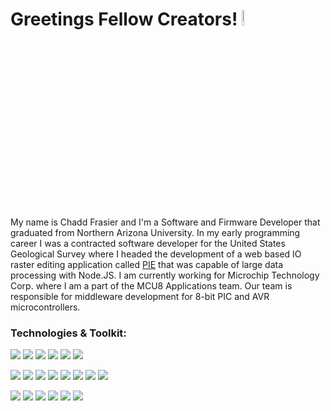 # Greetings Fellow Creators! <img src="https://raw.githubusercontent.com/MartinHeinz/MartinHeinz/master/wave.gif" width="8%">

My name is Chadd Frasier and I'm a Software and Firmware Developer that graduated from Northern Arizona University. In my early programming career I was a contracted software developer for the United States Geological Survey where I headed the development of a web based IO raster editing application called [PIE](https://github.com/ChaddFrasier/PIE) that was capable of large data processing with Node.JS. I am currently working for Microchip Technology Corp. where I am a part of the MCU8 Applications team. Our team is responsible for middleware development for 8-bit PIC and AVR microcontrollers.


### Technologies & Toolkit:
![](https://img.shields.io/badge/OS-Linux-informational?style=plastic&logo=linux&logoColor=white&color=2496ED)
![](https://img.shields.io/badge/OS-Windows-informational?style=plastic&logo=windows&logoColor=white&color=2496ED)
![](https://img.shields.io/badge/IDE-VS_Code-informational?style=plastic&logo=visual-studio-code&logoColor=white&color=007ACC)
![](https://img.shields.io/badge/IDE-MPLABX_IDE-informational?style=plastic&logo=netbeans&logoColor=white&color=113754)
![](https://img.shields.io/badge/IDE-NetBeans-informational?style=plastic&logo=netbeans&logoColor=white&color=611740)
![](https://img.shields.io/badge/IDE-Visual_Studio-informational?style=plastic&logo=visual-studio&logoColor=white&color=6023a1)

![](https://img.shields.io/badge/Lang-C-informational?style=plastic&logo=c&logoColor=white&color=A8B9CC)
![](https://img.shields.io/badge/Lang-C++-informational?style=plastic&logo=c%2B%2B&logoColor=white&color=00599C)
![](https://img.shields.io/badge/Lang-C_Sharp-informational?style=plastic&logo=c-sharp&logoColor=white&color=239120)
![](https://img.shields.io/badge/Lang-JavaScript-informational?style=plastic&logo=typescript&logoColor=white&color=EBDE34)
![](https://img.shields.io/badge/Lang-TypeScript-informational?style=plastic&logo=javascript&logoColor=white&color=215c94)
![](https://img.shields.io/badge/Lang-Python-informational?style=plastic&logo=python&logoColor=white&color=4ced6c)
![](https://img.shields.io/badge/Lang-Php-informational?style=plastic&logo=php&logoColor=white&color=777BB4)
![](https://img.shields.io/badge/Lang-R-informational?style=plastic&logo=r&logoColor=white&color=276DC3)

![](https://img.shields.io/badge/Tools-Anaconda-informational?style=plastic&logo=anaconda&logoColor=green&color=44A833)
![](https://img.shields.io/badge/Tools-CMake-informational?style=plastic&logo=cmake&logoColor=white&color=064F8C)
![](https://img.shields.io/badge/Tools-Cypress-informational?style=plastic&logo=cypress&logoColor=white&color=172023)
![](https://img.shields.io/badge/Tools-Docker-informational?style=plastic&logo=docker&logoColor=lightblue&color=2981e6)
![](https://img.shields.io/badge/Tools-Node.js-informational?style=plastic&logo=node.js&logoColor=green&color=339933)
![](https://img.shields.io/badge/Tools-Unity-informational?style=plastic&logo=unity&logoColor=black&color=000000)

<!--
**ChaddFrasier/ChaddFrasier** is a ✨ _special_ ✨ repository because its `README.md` (this file) appears on your GitHub profile.

Here are some ideas to get you started:

- 🔭 I’m currently working on ...
- 🌱 I’m currently learning ...
- 👯 I’m looking to collaborate on ...
- 🤔 I’m looking for help with ...
- 💬 Ask me about ...
- 📫 How to reach me: ...
- 😄 Pronouns: ...
- ⚡ Fun fact: ...
-->
